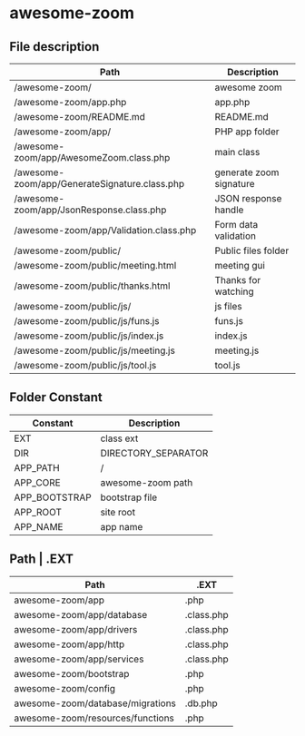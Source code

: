 # awesome-zoom

## File description
Path | Description
--- | ---
/awesome-zoom/                                | awesome zoom
/awesome-zoom/app.php                         | app.php
/awesome-zoom/README.md                       | README.md
/awesome-zoom/app/                            | PHP app folder
/awesome-zoom/app/AwesomeZoom.class.php       | main class
/awesome-zoom/app/GenerateSignature.class.php | generate zoom signature
/awesome-zoom/app/JsonResponse.class.php      | JSON response handle
/awesome-zoom/app/Validation.class.php        | Form data validation
/awesome-zoom/public/                         | Public files folder
/awesome-zoom/public/meeting.html             | meeting gui
/awesome-zoom/public/thanks.html              | Thanks for watching
/awesome-zoom/public/js/                      | js files
/awesome-zoom/public/js/funs.js               | funs.js
/awesome-zoom/public/js/index.js              | index.js
/awesome-zoom/public/js/meeting.js            | meeting.js
/awesome-zoom/public/js/tool.js               | tool.js

## Folder Constant
Constant | Description
--- | ---
EXT | class ext
DIR | DIRECTORY_SEPARATOR
APP_PATH | /
APP_CORE | awesome-zoom path
APP_BOOTSTRAP | bootstrap file
APP_ROOT | site root
APP_NAME | app name

## Path | .EXT
Path | .EXT
--- | ---
awesome-zoom/app | .php
awesome-zoom/app/database | .class.php
awesome-zoom/app/drivers | .class.php
awesome-zoom/app/http | .class.php
awesome-zoom/app/services | .class.php
awesome-zoom/bootstrap | .php
awesome-zoom/config | .php
awesome-zoom/database/migrations | .db.php
awesome-zoom/resources/functions | .php
